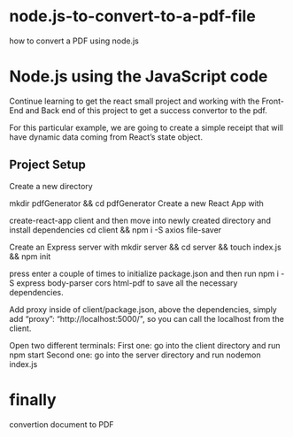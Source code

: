 # node.js-to-convert-to-a-pdf-file
how to convert a PDF using node.js
# Node.js using the JavaScript code
Continue learning to get the react small project and working with the Front-End and Back end of this project to get a success convertor to the pdf.

For this particular example, we are going to create a simple receipt that will have dynamic data coming from React’s state object.

## Project Setup
Create a new directory

mkdir pdfGenerator && cd pdfGenerator
Create a new React App with

create-react-app client
and then move into newly created directory and install dependencies
cd client && npm i -S axios file-saver

Create an Express server with 
mkdir server && cd server && touch index.js && npm init

press enter a couple of times to initialize package.json and then run
npm i -S express body-parser cors html-pdf to save all the necessary dependencies.

Add proxy inside of client/package.json, above the dependencies, simply add “proxy”: “http://localhost:5000/", so you can call the localhost from the client.

Open two different terminals: First one: go into the client directory and run npm start
Second one: go into the server directory and run nodemon index.js

# finally 
convertion document to PDF
